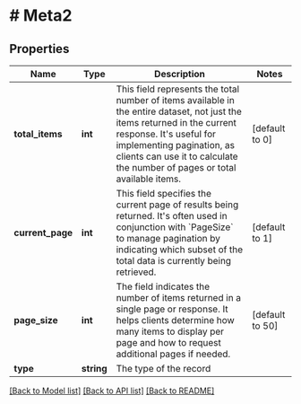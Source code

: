 # # Meta2

## Properties

Name | Type | Description | Notes
------------ | ------------- | ------------- | -------------
**total_items** | **int** | This field represents the total number of items available in the entire dataset, not just the items returned in the current response. It&#39;s useful for implementing pagination, as clients can use it to calculate the number of pages or total available items. | [default to 0]
**current_page** | **int** | This field specifies the current page of results being returned. It&#39;s often used in conjunction with &#x60;PageSize&#x60; to manage pagination by indicating which subset of the total data is currently being retrieved. | [default to 1]
**page_size** | **int** | The field indicates the number of items returned in a single page or response. It helps clients determine how many items to display per page and how to request additional pages if needed. | [default to 50]
**type** | **string** | The type of the record |

[[Back to Model list]](../../README.md#models) [[Back to API list]](../../README.md#endpoints) [[Back to README]](../../README.md)
